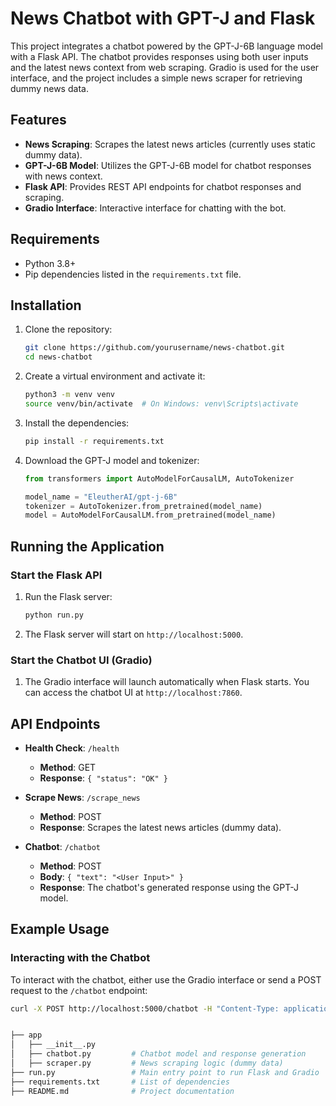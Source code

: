 # News Chatbot with GPT-J and Flask

This project integrates a chatbot powered by the GPT-J-6B language model with a Flask API. The chatbot provides responses using both user inputs and the latest news context from web scraping. Gradio is used for the user interface, and the project includes a simple news scraper for retrieving dummy news data.

## Features

- **News Scraping**: Scrapes the latest news articles (currently uses static dummy data).
- **GPT-J-6B Model**: Utilizes the GPT-J-6B model for chatbot responses with news context.
- **Flask API**: Provides REST API endpoints for chatbot responses and scraping.
- **Gradio Interface**: Interactive interface for chatting with the bot.

## Requirements

- Python 3.8+
- Pip dependencies listed in the `requirements.txt` file.

## Installation

1. Clone the repository:
    ```bash
    git clone https://github.com/yourusername/news-chatbot.git
    cd news-chatbot
    ```

2. Create a virtual environment and activate it:
    ```bash
    python3 -m venv venv
    source venv/bin/activate  # On Windows: venv\Scripts\activate
    ```

3. Install the dependencies:
    ```bash
    pip install -r requirements.txt
    ```

4. Download the GPT-J model and tokenizer:
    ```python
    from transformers import AutoModelForCausalLM, AutoTokenizer

    model_name = "EleutherAI/gpt-j-6B"
    tokenizer = AutoTokenizer.from_pretrained(model_name)
    model = AutoModelForCausalLM.from_pretrained(model_name)
    ```

## Running the Application

### Start the Flask API

1. Run the Flask server:
    ```bash
    python run.py
    ```

2. The Flask server will start on `http://localhost:5000`.

### Start the Chatbot UI (Gradio)

1. The Gradio interface will launch automatically when Flask starts. You can access the chatbot UI at `http://localhost:7860`.

## API Endpoints

- **Health Check**: `/health`
  - **Method**: GET
  - **Response**: `{ "status": "OK" }`

- **Scrape News**: `/scrape_news`
  - **Method**: POST
  - **Response**: Scrapes the latest news articles (dummy data).

- **Chatbot**: `/chatbot`
  - **Method**: POST
  - **Body**: `{ "text": "<User Input>" }`
  - **Response**: The chatbot's generated response using the GPT-J model.

## Example Usage

### Interacting with the Chatbot

To interact with the chatbot, either use the Gradio interface or send a POST request to the `/chatbot` endpoint:

```bash
curl -X POST http://localhost:5000/chatbot -H "Content-Type: application/json" -d '{"text": "What is the latest news?"}'


├── app
│   ├── __init__.py
│   ├── chatbot.py         # Chatbot model and response generation
│   ├── scraper.py         # News scraping logic (dummy data)
├── run.py                 # Main entry point to run Flask and Gradio
├── requirements.txt       # List of dependencies
├── README.md              # Project documentation
